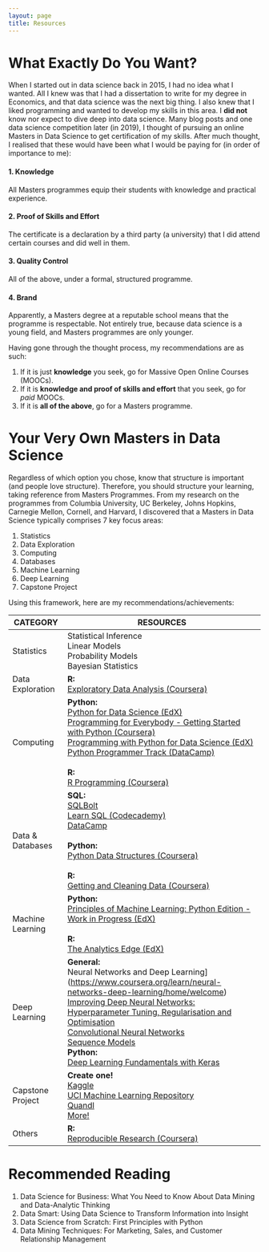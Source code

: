 ```yaml
---
layout: page
title: Resources
---
```

# What Exactly Do You Want?
When I started out in data science back in 2015, I had no idea what I wanted. All I knew was that I had a dissertation to write for my degree in Economics, and that data science was the next big thing. I also knew that I liked programming and wanted to develop my skills in this area. I **did not** know nor expect to dive deep into data science. Many blog posts and one data science competition later (in 2019), I thought of pursuing an online Masters in Data Science to get certification of my skills. After much thought, I realised that these would have been what I would be paying for (in order of importance to me):  
  
#### 1. Knowledge
All Masters programmes equip their students with knowledge and practical experience.  
  
#### 2. Proof of Skills and Effort
The certificate is a declaration by a third party (a university) that I did attend certain courses and did well in them.  
  
#### 3. Quality Control
All of the above, under a formal, structured programme.  
  
#### 4. Brand
Apparently, a Masters degree at a reputable school means that the programme is respectable. Not entirely true, because data science is a young field, and Masters programmes are only younger.  
  
Having gone through the thought process, my recommendations are as such:  
  
1. If it is just **knowledge** you seek, go for Massive Open Online Courses (MOOCs).
2. If it is **knowledge and proof of skills and effort** that you seek, go for *paid* MOOCs.
3. If it is **all of the above**, go for a Masters programme.  
  
  
# Your Very Own Masters in Data Science
Regardless of which option you chose, know that structure is important (and people love structure). Therefore, you should structure your learning, taking reference from Masters Programmes. From my research on the programmes from Columbia University, UC Berkeley, Johns Hopkins, Carnegie Mellon, Cornell, and Harvard, I discovered that a Masters in Data Science typically comprises 7 key focus areas:  
  
1. Statistics
2. Data Exploration
3. Computing
4. Databases
5. Machine Learning
6. Deep Learning
7. Capstone Project
  
Using this framework, here are my recommendations/achievements:  
  
| CATEGORY         | RESOURCES                                                                           |
|------------------|-------------------------------------------------------------------------------------|
| Statistics       | Statistical Inference<br>Linear Models<br>Probability Models<br>Bayesian Statistics |
| Data Exploration | **R:**<br>[Exploratory Data Analysis (Coursera)](https://www.coursera.org/learn/exploratory-data-analysis/home/welcome)|
| Computing        | **Python:**<br>[Python for Data Science (EdX)](https://courses.edx.org/courses/course-v1:UCSanDiegoX+DSE200x+1T2018/course/)<br>[Programming for Everybody - Getting Started with Python (Coursera)](https://www.coursera.org/learn/python)<br>[Programming with Python for Data Science (EdX)](https://courses.edx.org/courses/course-v1:Microsoft+DAT210x+1T2018a/course/)<br>[Python Programmer Track (DataCamp)](https://www.datacamp.com/tracks/python-programmer)<br><br>**R:**<br>[R Programming (Coursera)](https://www.coursera.org/learn/r-programming/home/welcome)<br>|
| Data & Databases | **SQL:**<br>[SQLBolt](https://sqlbolt.com/)<br>[Learn SQL (Codecademy)](https://www.codecademy.com/learn/learn-sql)<br>[DataCamp](https://www.datacamp.com/courses/tech:sql)<br><br>**Python:**<br>[Python Data Structures (Coursera)](https://www.coursera.org/learn/python-data)<br><br>**R:**<br>[Getting and Cleaning Data (Coursera)](https://www.coursera.org/learn/data-cleaning/home/welcome)|
| Machine Learning | **Python:**<br>[Principles of Machine Learning: Python Edition - Work in Progress (EdX)](https://courses.edx.org/courses/course-v1:Microsoft+DAT275x+2T2018/course/)<br><br>**R:**<br>[The Analytics Edge (EdX)](https://courses.edx.org/courses/course-v1:MITx+15.071x_2a+2T2015/course/)|
| Deep Learning    | **General:**<br>Neural Networks and Deep Learning](https://www.coursera.org/learn/neural-networks-deep-learning/home/welcome)<br>[Improving Deep Neural Networks: Hyperparameter Tuning, Regularisation and Optimisation](https://www.coursera.org/learn/deep-neural-network)<br>[Convolutional Neural Networks](https://www.coursera.org/learn/convolutional-neural-networks)<br>[Sequence Models](https://www.coursera.org/learn/nlp-sequence-models)<br>**Python:**<br>[Deep Learning Fundamentals with Keras](https://courses.edx.org/courses/course-v1:IBM+DL0101EN+3T2018/course/)|
| Capstone Project | **Create one!**<br>[Kaggle](https://www.kaggle.com/)<br>[UCI Machine Learning Repository](https://archive.ics.uci.edu/ml/index.php)<br>[Quandl](https://www.quandl.com/)<br>[More!](https://medium.com/towards-artificial-intelligence/the-50-best-public-datasets-for-machine-learning-d80e9f030279)|
| Others           | **R:**<br>[Reproducible Research (Coursera)](https://www.coursera.org/learn/reproducible-research/home/welcome)|
  
  
# Recommended Reading
  
1. Data Science for Business: What You Need to Know About Data Mining and Data-Analytic Thinking
2. Data Smart: Using Data Science to Transform Information into Insight
3. Data Science from Scratch: First Principles with Python
4. Data Mining Techniques: For Marketing, Sales, and Customer Relationship Management
  
  
